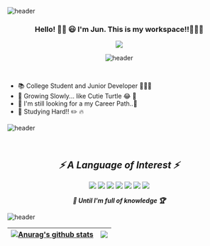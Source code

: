 ![header](https://capsule-render.vercel.app/api?type=wave&color=gradient&height=300&section=header&text=emptyhead&fontSize=90)

<div align="center">

### Hello! 👋🏻 😃 I'm Jun. This is my workspace!!👨🏻‍💻
<p>

<a href="rlagudwns886@gmail.com" target="_blank"><img src="https://img.shields.io/badge/rlagudwns886@gmail.com-EA4335?style=flat-square&logo=Gmail&logoColor=white"/></a>

![header](https://capsule-render.vercel.app/api?type=rect&color=gradient&height=1)
</p>
</div>

<br/>

<p>

* 📚 College Student and Junior Developer 👨🏻‍💻
* 🌱 Growing Slowly... like Cutie Turtle 😂 🐢
* 🧭 I'm still looking for a my Career Path..🧐
* 📖 Studying Hard!! ✏️ 🔥

![header](https://capsule-render.vercel.app/api?type=rect&color=gradient&height=1)
</p>

<br/>

<div align="center">
<p>

## _⚡️ A Language of Interest ⚡️_
<img src="https://img.shields.io/badge/Python-3766AB?style=flat-square&logo=Python&logoColor=white"/></a> <img src="https://img.shields.io/badge/Django-092E20?style=flat-square&logo=Django&logoColor=white"/></a> <img src="https://img.shields.io/badge/JAVA-007396?style=flat&logo=Java&logoColor=white"/> <img src="https://img.shields.io/badge/C++-00599C?style=flat-square&logo=C%2B%2B&logoColor=white"/></a> <img src="https://img.shields.io/badge/JavaScript-F7DF1E?style=flat-square&logo=JavaScript&logoColor=white"/></a> <img src="https://img.shields.io/badge/HTML-E34F26?style=flat-square&logo=HTML5&logoColor=white"/></a> <img src="https://img.shields.io/badge/CSS-1572B6?style=flat-square&logo=CSS3&logoColor=white"/></a> 

 ___🧗 Until I'm full of knowledge 🏆___
</p>
 </div>

<p>

![header](https://capsule-render.vercel.app/api?type=rect&color=gradient&height=1)


| <a href="https://github.com/hyung6370/github-readme-stats"><img align="center" src="https://github-readme-stats.vercel.app/api?username=hyung6370&show_icons=true&include_all_commits=true&theme=tokyonight&hide_border=true" alt="Anurag's github stats" /></a> | <a href="https://github.com/hyung6370/github-readme-stats"><img align="center" src="https://github-readme-stats.vercel.app/api/top-langs/?username=hyung6370&layout=compact&theme=tokyonight&hide_border=true" /></a> |
| ------------- | ------------- |
</p>
